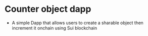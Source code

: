 #  Counter object dapp
- A simple Dapp that allows users to create a sharable object then increment it onchain using Sui blockchain
